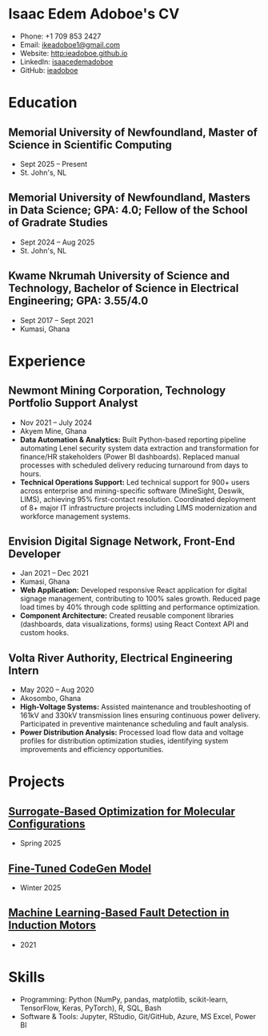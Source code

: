 # Isaac Edem Adoboe's CV

- Phone: +1 709 853 2427
- Email: [ikeadoboe1@gmail.com](mailto:ikeadoboe1@gmail.com)
- Website: [http:ieadoboe.github.io](http://ieadoboe.github.io/)
- LinkedIn: [isaacedemadoboe](https://linkedin.com/in/isaacedemadoboe)
- GitHub: [ieadoboe](https://github.com/ieadoboe)


# Education

## Memorial University of Newfoundland, Master of Science in Scientific Computing

- Sept 2025 – Present
- St. John's, NL

## Memorial University of Newfoundland, Masters in Data Science; GPA: 4.0; Fellow of the School of Gradrate Studies

- Sept 2024 – Aug 2025
- St. John's, NL

## Kwame Nkrumah University of Science and Technology, Bachelor of Science in Electrical Engineering; GPA: 3.55/4.0

- Sept 2017 – Sept 2021
- Kumasi, Ghana

# Experience

## Newmont Mining Corporation, Technology Portfolio Support Analyst

- Nov 2021 – July 2024
- Akyem Mine, Ghana
- **Data Automation & Analytics:** Built Python-based reporting pipeline automating Lenel security system data extraction and transformation for finance/HR stakeholders (Power BI dashboards). Replaced manual processes with scheduled delivery reducing turnaround from days to hours.
- **Technical Operations Support:** Led technical support for 900+ users across enterprise and mining-specific software (MineSight, Deswik, LIMS), achieving 95% first-contact resolution. Coordinated deployment of 8+ major IT infrastructure projects including LIMS modernization and workforce management systems.

## Envision Digital Signage Network, Front-End Developer

- Jan 2021 – Dec 2021
- Kumasi, Ghana
- **Web Application:** Developed responsive React application for digital signage management, contributing to 100% sales growth. Reduced page load times by 40% through code splitting and performance optimization.
- **Component Architecture:** Created reusable component libraries (dashboards, data visualizations, forms) using React Context API and custom hooks.

## Volta River Authority, Electrical Engineering Intern

- May 2020 – Aug 2020
- Akosombo, Ghana
- **High-Voltage Systems:** Assisted maintenance and troubleshooting of 161kV and 330kV transmission lines ensuring continuous power delivery. Participated in preventive maintenance scheduling and fault analysis.
- **Power Distribution Analysis:** Processed load flow data and voltage profiles for distribution optimization studies, identifying system improvements and efficiency opportunities.

# Projects

## [Surrogate-Based Optimization for Molecular Configurations](https://github.com/arminhatefi/Issac_Farzad_Katie_Armin)

- Spring 2025

## [Fine-Tuned CodeGen Model](https://github.com/ieadoboe/ai-code-autocompletion)

- Winter 2025

## [Machine Learning-Based Fault Detection in Induction Motors](https://ieadoboe.github.io/blog/fault-detection-in-induction-motors/motor-faults)

- 2021

# Skills

- Programming: Python (NumPy, pandas, matplotlib, scikit-learn, TensorFlow, Keras, PyTorch), R, SQL, Bash
- Software & Tools: Jupyter, RStudio, Git/GitHub, Azure, MS Excel, Power BI
